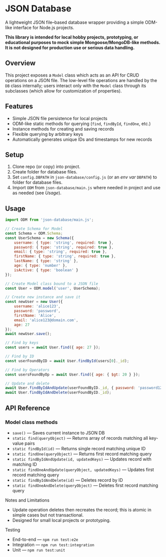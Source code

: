 # JSON Database

A lightweight JSON file–based database wrapper providing a simple ODM-like interface for Node.js projects.

**This library is intended for local hobby projects, prototyping, or educational purposes to mock simple Mongoose/MongoDB-like methods. It is not designed for production use or serious data handling.**

## Overview

This project exposes a `Model` class which acts as an API for CRUD operations on a JSON file. The low-level file operations are handled by the `DB` class internally; users interact only with the `Model` class through its subclasses (which allow for customization of properties).

## Features

- Simple JSON file persistence for local projects
- ODM-like static methods for querying (`find`, `findById`, `findOne`, etc.)
- Instance methods for creating and saving records
- Flexible querying by arbitrary keys
- Automatically generates unique IDs and timestamps for new records

## Setup

1. Clone repo (or copy) into project.
2. Create folder for database files.
3. Set `config.DBPATH` in `json-database/config.js` (or an *env var* `DBPATH`) to folder for database files.
4. Import `ODM` from `json-database/main.js` where needed in project and use as needed (see *Usage*).

## Usage

```javascript
import ODM from 'json-database/main.js';

// Create Schema for Model
const Schema = ODM.Schema;
const UserSchema = new Schema({
    username: { type: 'string', required: true },
    password: { type: 'string', required: true },
    email: { type: 'string', required: true },
    firstName: { type: 'string', required: true },
    lastName: { type: 'string' },
    age: { type: 'number' },
    isActive: { type: 'boolean' }
});

// Create Model class bound to a JSON file
const User = ODM.model('user', UserSchema);

// Create new instance and save it
const newUser = new User({
    username: 'alice123',
    password: 'password',
    firstName: 'Alice',
    email: 'alice123@domain.com',
    age: 27
});
await newUser.save();

// Find by keys
const users = await User.find({ age: 27 });

// Find by ID
const userFoundByID = await User.findById(users[0]._id);

// Find by Operators
const usersFoundByOp = await User.find({ age: { $gt: 20 } });

// Update and delete
await User.findByIdAndUpdate(userFoundByID._id, { password: 'password1234' });
await User.findByIdAndDelete(userFoundByID._id);
```

## API Reference

### Model class methods
* `save()` — Saves current instance to JSON DB
* `static find(queryObject)` — Returns array of records matching all key-value pairs
* `static findById(id)` — Returns single record matching unique ID
* `static findOne(queryObject)` — Returns first record matching query
* `static findByIdAndUpdate(id, updatedKeys)` — Updates record with matching ID
* `static findOneAndUpdate(queryObject, updatedKeys)` — Updates first record matching query
* `static findByIdAndDelete(id)` — Deletes record by ID
* `static findOneAndDelete(queryObject)` — Deletes first record matching query

Notes and Limitations
* Update operation deletes then recreates the record; this is atomic in simple cases but not transactional.
* Designed for small local projects or prototyping.

Testing

* End-to-end — `npm run test:e2e`
* Integration — `npm run test:integration`
* Unit — `npm run test:unit`
